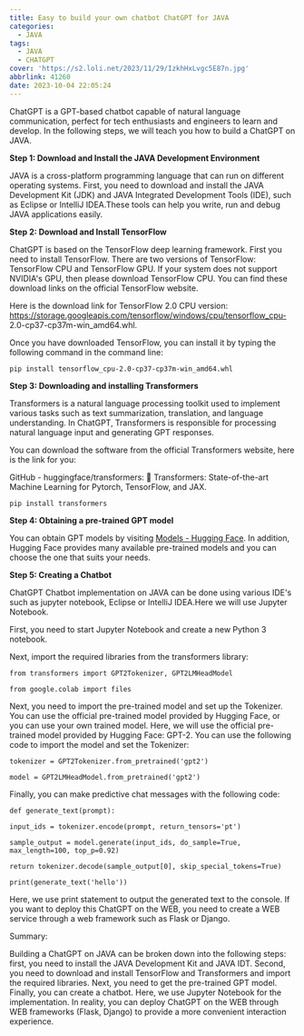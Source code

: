 ```yaml
---
title: Easy to build your own chatbot ChatGPT for JAVA
categories:
  - JAVA
tags:
  - JAVA
  - CHATGPT
cover: 'https://s2.loli.net/2023/11/29/IzkhHxLvgc5E87n.jpg'
abbrlink: 41260
date: 2023-10-04 22:05:24
---
```


ChatGPT is a GPT-based chatbot capable of natural language communication, perfect for tech enthusiasts and engineers to learn and develop. In the following steps, we will teach you how to build a ChatGPT on JAVA.

**Step 1: Download and Install the JAVA Development Environment**

JAVA is a cross-platform programming language that can run on different operating systems. First, you need to download and install the JAVA Development Kit (JDK) and JAVA Integrated Development Tools (IDE), such as Eclipse or IntelliJ IDEA.These tools can help you write, run and debug JAVA applications easily.

**Step 2: Download and Install TensorFlow**

ChatGPT is based on the TensorFlow deep learning framework. First you need to install TensorFlow. There are two versions of TensorFlow: TensorFlow CPU and TensorFlow GPU. If your system does not support NVIDIA's GPU, then please download TensorFlow CPU. You can find these download links on the official TensorFlow website. 

Here is the download link for TensorFlow 2.0 CPU version: https://storage.googleapis.com/tensorflow/windows/cpu/tensorflow_cpu- 2.0-cp37-cp37m-win_amd64.whl.

Once you have downloaded TensorFlow, you can install it by typing the following command in the command line:

```
pip install tensorflow_cpu-2.0-cp37-cp37m-win_amd64.whl
```

**Step 3: Downloading and installing Transformers**

 Transformers is a natural language processing toolkit used to implement various tasks such as text summarization, translation, and language understanding. In ChatGPT, Transformers is responsible for processing natural language input and generating GPT responses.

You can download the software from the official Transformers website, here is the link for you: 

GitHub - huggingface/transformers: 🤗 Transformers: State-of-the-art Machine Learning for Pytorch, TensorFlow, and JAX.

```
pip install transformers
```

**Step 4: Obtaining a pre-trained GPT model**

 You can obtain GPT models by visiting [Models - Hugging Face](https://huggingface.co/transformers/pretrained_models.html). In addition, Hugging Face provides many available pre-trained models and you can choose the one that suits your needs.

**Step 5: Creating a Chatbot**

 ChatGPT Chatbot implementation on JAVA can be done using various IDE's such as jupyter notebook, Eclipse or IntelliJ IDEA.Here we will use Jupyter Notebook.

First, you need to start Jupyter Notebook and create a new Python 3 notebook.

Next, import the required libraries from the transformers library:

```
from transformers import GPT2Tokenizer, GPT2LMHeadModel
 
from google.colab import files
```

Next, you need to import the pre-trained model and set up the Tokenizer. You can use the official pre-trained model provided by Hugging Face, or you can use your own trained model. Here, we will use the official pre-trained model provided by Hugging Face: GPT-2. You can use the following code to import the model and set the Tokenizer:

```
tokenizer = GPT2Tokenizer.from_pretrained('gpt2')
 
model = GPT2LMHeadModel.from_pretrained('gpt2')
```

Finally, you can make predictive chat messages with the following code:

```
def generate_text(prompt):
 
input_ids = tokenizer.encode(prompt, return_tensors='pt')
 
sample_output = model.generate(input_ids, do_sample=True, max_length=100, top_p=0.92)
 
return tokenizer.decode(sample_output[0], skip_special_tokens=True)
 
print(generate_text('hello'))
```

Here, we use print statement to output the generated text to the console. If you want to deploy this ChatGPT on the WEB, you need to create a WEB service through a web framework such as Flask or Django.

Summary:

Building a ChatGPT on JAVA can be broken down into the following steps: first, you need to install the JAVA Development Kit and JAVA IDT. Second, you need to download and install TensorFlow and Transformers and import the required libraries. Next, you need to get the pre-trained GPT model. Finally, you can create a chatbot. Here, we use Jupyter Notebook for the implementation. In reality, you can deploy ChatGPT on the WEB through WEB frameworks (Flask, Django) to provide a more convenient interaction experience.
